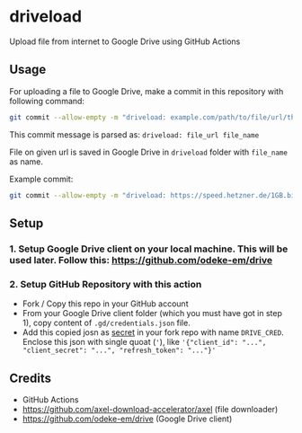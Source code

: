 # driveload
Upload file from internet to Google Drive using GitHub Actions

## Usage
For uploading a file to Google Drive, make a commit in this repository with following command:
```bash
git commit --allow-empty -m "driveload: example.com/path/to/file/url/thing.txt file_name.txt"
```

This commit message is parsed as: `driveload: file_url file_name`

File on given url is saved in Google Drive in `driveload` folder with `file_name` as name.

Example commit:
```bash
git commit --allow-empty -m "driveload: https://speed.hetzner.de/1GB.bin test_file_1GB.bin"
```

## Setup

### 1. Setup Google Drive client on your local machine. This will be used later. Follow this: https://github.com/odeke-em/drive
### 2. Setup GitHub Repository with this action
  - Fork / Copy this repo in your GitHub account
  - From your Google Drive client folder (which you must have got in step 1), copy content of `.gd/credentials.json` file.
  - Add this copied josn as [secret](https://docs.github.com/en/free-pro-team@latest/actions/reference/encrypted-secrets) in your fork repo with name `DRIVE_CRED`. Enclose this json with single quoat (`'`), like `'{"client_id": "...", "client_secret": "...", "refresh_token": "..."}'`

## Credits
- GitHub Actions
- https://github.com/axel-download-accelerator/axel (file downloader)
- https://github.com/odeke-em/drive (Google Drive client)
